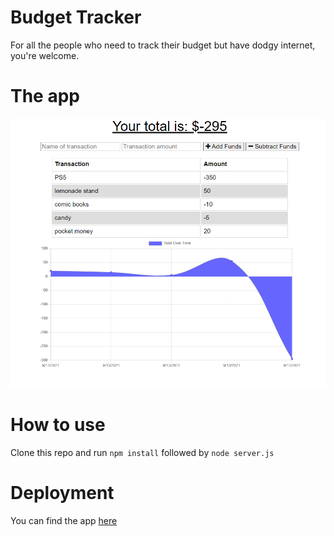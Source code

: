 # Budget Tracker

For all the people who need to track their budget but have dodgy internet, you're welcome.

# The app

![app](./assets/app.png)

# How to use

Clone this repo and run `npm install` followed by `node server.js`

# Deployment

You can find the app [here](https://jack-budget-tracker.herokuapp.com/)
